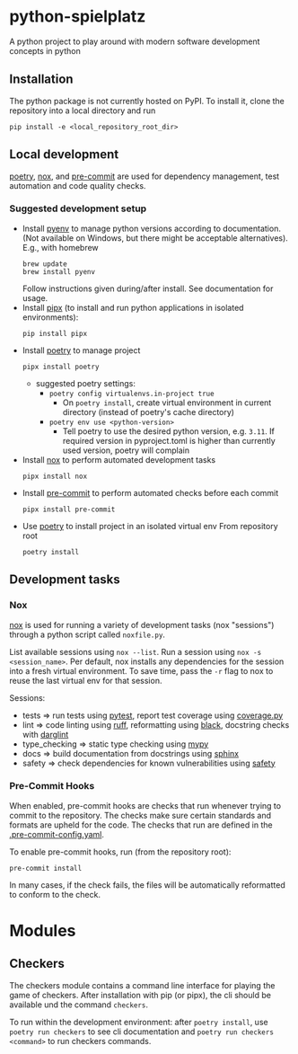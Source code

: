 # python-spielplatz

A python project to play around with modern software development concepts in python

## Installation

The python package is not currently hosted on PyPI. To install it, clone the repository
into a local directory and run

```
pip install -e <local_repository_root_dir>
```

## Local development

[poetry](https://python-poetry.org/), [nox](https://nox.thea.codes/en/stable/), and [pre-commit](https://pre-commit.com/) are used for dependency management, test automation and code quality checks.

### Suggested development setup

- Install [pyenv](https://github.com/pyenv/pyenv) to manage python versions according to documentation. (Not available on Windows, but there might be acceptable alternatives). E.g., with homebrew
  ```
  brew update
  brew install pyenv
  ```
  Follow instructions given during/after install.
  See documentation for usage.
- Install [pipx](https://github.com/pypa/pipx) (to install and run python applications in isolated environments):
  ```
  pip install pipx
  ```
- Install [poetry](https://python-poetry.org/) to manage project
  ```
  pipx install poetry
  ```
  - suggested poetry settings:
    - `poetry config virtualenvs.in-project true`
      - On `poetry install`, create virtual environment in current directory (instead of poetry's cache directory)
    - `poetry env use <python-version>`
      - Tell poetry to use the desired python version, e.g. `3.11`. If required version in pyproject.toml is higher than currently used version, poetry will complain
- Install [nox](https://nox.thea.codes/en/stable/) to perform automated development tasks
  ```
  pipx install nox
  ```
- Install [pre-commit](https://pre-commit.com/) to perform automated checks before each commit
  ```
  pipx install pre-commit
  ```
- Use [poetry](https://python-poetry.org/) to install project in an isolated virtual env
  From repository root
  ```
  poetry install
  ```

## Development tasks

### Nox

[nox](https://nox.thea.codes/en/stable/) is used for running a variety of development tasks (nox "sessions") through a
python script called `noxfile.py`.

List available sessions using `nox --list`. Run a session using `nox -s <session_name>`.
Per default, nox installs any dependencies for the session into a fresh virtual environment. To save time, pass the
`-r` flag to nox to reuse the last virtual env for that session.

Sessions:

- tests => run tests using [pytest](https://docs.pytest.org/en/7.2.x/), report test coverage using [coverage.py](https://coverage.readthedocs.io/en/7.1.0/)
- lint => code linting using [ruff](https://github.com/charliermarsh/ruff), reformatting using [black](https://github.com/psf/black), docstring checks with [darglint](https://pypi.org/project/darglint/)
- type_checking => static type checking using [mypy](https://mypy-lang.org/)
- docs => build documentation from docstrings using [sphinx](https://www.sphinx-doc.org/en/master/)
- safety => check dependencies for known vulnerabilities using [safety](https://pypi.org/project/safety/)

### Pre-Commit Hooks

When enabled, pre-commit hooks are checks that run whenever trying to commit to the repository. The checks make sure certain standards
and formats are upheld for the code. The checks that run are defined in the [.pre-commit-config.yaml](.pre-commit-config.yaml).

To enable pre-commit hooks, run (from the repository root):

```commandline
pre-commit install
```

In many cases, if the check fails, the files will be automatically reformatted to conform to the check.

# Modules

## Checkers

The checkers module contains a command line interface for playing the game of checkers. After installation with pip (or pipx),
the cli should be available und the command `checkers`.

To run within the development environment: after `poetry install`, use `poetry run checkers` to see cli documentation and `poetry run checkers <command>` to run
checkers commands.

<!-- github-only -->
